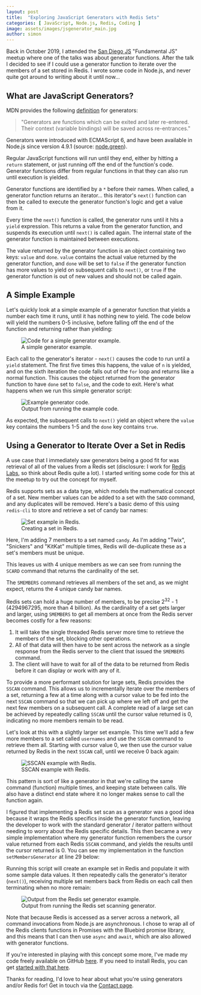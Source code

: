 ```yaml
---
layout: post
title:  "Exploring JavaScript Generators with Redis Sets"
categories: [ JavaScript, Node.js, Redis, Coding ]
image: assets/images/jsgenerator_main.jpg
author: simon
---
```

Back in October 2019, I attended the [San Diego JS](https://www.sandiegojs.org/) "Fundamental JS" meetup where one of the talks was about generator functions.  After the talk I decided to see if I could use a generator function to iterate over the members of a set stored in Redis.  I wrote some code in Node.js, and never quite got around to writing about it until now...

## What are JavaScript Generators?

MDN provides the following [definition](https://developer.mozilla.org/en-US/docs/Web/JavaScript/Reference/Statements/function*) for generators:

> "Generators are functions which can be exited and later re-entered. 
> Their context (variable bindings) will be saved across re-entrances."

Generators were introduced with ECMAScript 6, and have been available in Node.js since version 4.9.1 (source: [node.green](https://node.green/)).

Regular JavaScript functions will run until they end, either by hitting a `return` statement, or just running off the end of the function's code.  Generator functions differ from regular functions in that they can also run until execution is yielded.

Generator functions are identified by a `*` before their names.  When called, a generator function returns an iterator... this iterator's `next()` function can then be called to execute the generator function's logic and get a value from it.  

Every time the `next()` function is called, the generator runs until it hits a `yield` expression.  This returns a value from the generator function, and suspends its execution until `next()` is called again.  The internal state of the generator function is maintained between executions.

The value returned by the generator function is an object containing two keys: `value` and `done`.  `value` contains the actual value returned by the generator function, and `done` will be set to `false` if the generator function has more values to yield on subsequent calls to `next()`, or `true` if the generator function is out of new values and should not be called again.

## A Simple Example

Let's quickly look at a simple example of a generator function that yields a number each time it runs, until it has nothing new to yield.  The code below will yield the numbers 0-5 inclusive, before falling off the end of the function and returning rather than yielding:

<figure class="figure">
  <img src="{{ site.baseurl }}/assets/images/jsgenerator_generatenumbers.png" class="figure-img img-fluid" alt="Code for a simple generator example.">
  <figcaption class="figure-caption text-center">A simple generator example.</figcaption>
</figure>

Each call to the generator's iterator - `next()` causes the code to run until a `yield` statement.  The first five times this happens, the value of `n` is yielded, and on the sixth iteration the code falls out of the `for` loop and returns like a normal function.  This causes the object returned from the generator function to have `done` set to `false`, and the code to exit.  Here's what happens when we run this simple generator script:

<figure class="figure">
  <img src="{{ site.baseurl }}/assets/images/jsgenerator_running_generate_numbers.png" class="figure-img img-fluid" alt="Example generator code.">
  <figcaption class="figure-caption text-center">Output from running the example code.</figcaption>
</figure>

As expected, the subsequent calls to `next()` yield an object where the `value` key contains the numbers 1-5 and the `done` key contains `true`.

## Using a Generator to Iterate Over a Set in Redis

A use case that I immediately saw generators being a good fit for was retrieval of all of the values from a Redis set (disclosure: I work for [Redis Labs](https://redislabs.com), so think about Redis quite a lot).  I started writing some code for this at the meetup to try out the concept for myself.  

Redis supports sets as a data type, which models the mathematical concept of a set.  New member values can be added to a set with the `SADD` command, and any duplicates will be removed.  Here's a basic demo of this using `redis-cli` to store and retrieve a set of candy bar names:

<figure class="figure">
  <img src="{{ site.baseurl }}/assets/images/jsgenerator_candybars.png" class="figure-img img-fluid" alt="Set example in Redis.">
  <figcaption class="figure-caption text-center">Creating a set in Redis.</figcaption>
</figure>

Here, I'm adding 7 members to a set named `candy`.  As I'm adding "Twix", "Snickers" and "KitKat" multiple times, Redis will de-duplicate these as a set's members must be unique.

This leaves us with 4 unique members as we can see from running the `SCARD` command that returns the cardinality of the set.

The `SMEMBERS` command retrieves all members of the set and, as we might expect, returns the 4 unique candy bar names.  

Redis sets can hold a huge number of members, to be precise 2<sup>32</sup> - 1 (4294967295, more than 4 billion).  As the cardinality of a set gets larger and larger, using `SMEMBERS` to get all members at once from the Redis server becomes costly for a few reasons:

1. It will take the single threaded Redis server more time to retrieve the members of the set, blocking other operations.
2. All of that data will then have to be sent across the network as a single response from the Redis server to the client that issued the `SMEMBERS` command.
3. The client will have to wait for all of the data to be returned from Redis before it can display or work with any of it.

To provide a more performant solution for large sets, Redis provides the `SSCAN` command.  This allows us to incrementally iterate over the members of a set, returning a few at a time along with a cursor value to be fed into the next `SSCAN` command so that we can pick up where we left off and get the next few members on a subsequent call.  A complete read of a large set can be achieved by repeatedly calling `SSCAN` until the cursor value returned is 0, indicating no more members remain to be read.

Let's look at this with a slightly larger set example.  This time we'll add a few more members to a set called `usernames` and use the `SSCAN` command to retrieve them all.  Starting with cursor value 0, we then use the cursor value returned by Redis in the next `SSCAN` call, until we receive 0 back again:

<figure class="figure">
  <img src="{{ site.baseurl }}/assets/images/jsgenerator_sscan.png" class="figure-img img-fluid" alt="SSCAN example with Redis.">
  <figcaption class="figure-caption text-center">SSCAN example with Redis.</figcaption>
</figure>

This pattern is sort of like a generator in that we're calling the same command (function) multiple times, and keeping state between calls.  We also have a distinct end state where it no longer makes sense to call the function again.

I figured that implementing a Redis set scan as a generator was a good idea because it wraps the Redis specifics inside the generator function, leaving the developer to work with the standard generator / iterator pattern without needing to worry about the Redis specific details.  This then became a very simple implementation where my generator function remembers the cursor value returned from each Redis `SSCAN` command, and yields the results until the cursor returned is 0.  You can see my implementation in the function `setMembersGenerator` at line 29 below:

<script src="https://gist.github.com/simonprickett/960062759aa75a4c20c381f9f4e99006.js"></script>

Running this script will create an example set in Redis and populate it with some sample data values.  It then repeatedly calls the generator's iterator (`next()`), receiving multiple set members back from Redis on each call then terminating when no more remain:

<figure class="figure">
  <img src="{{ site.baseurl }}/assets/images/jsgenerator_redis_output.png" class="figure-img img-fluid" alt="Output from the Redis set generator example.">
  <figcaption class="figure-caption text-center">Output from running the Redis set scanning generator.</figcaption>
</figure>

Note that because Redis is accessed as a server across a network, all command invocations from Node.js are asynchronous.  I chose to wrap all of the Redis clients functions in Promises with the Bluebird promise library, and this means that I can then use `async` and `await`, which are also allowed with generator functions.

If you're interested in playing with this concept some more, I've made my code freely available on GitHub [here](https://github.com/simonprickett/redis-sscan-with-generator).  If you need to install Redis, you can get [started with that here](https://redis.io/download).

Thanks for reading, I'd love to hear about what you're using generators and/or Redis for!  Get in touch via the [Contact page](https://simonprickett.dev/contact/).